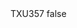 <?xml version="1.0" encoding="UTF-8"?>
<CustomMetadata xmlns="http://soap.sforce.com/2006/04/metadata">
    <label>TXU357</label>
    <protected>false</protected>
</CustomMetadata>
